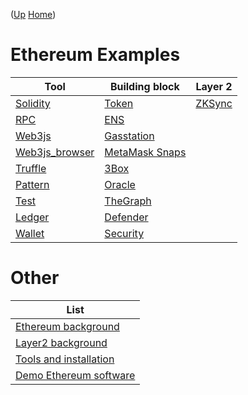 ([Up](..) [Home](..\..))
# Ethereum Examples

| Tool                              | Building block                    | Layer 2
| -----                             | ------------------                | ------
|[Solidity](solidity_examples)      |[Token](token_examples)            | [ZKSync](layer2_zksync) 
|[RPC](rpc)                         |[ENS](ens_examples) 
|[Web3js](web3js)                   |[Gasstation](gsn_examples)
|[Web3js_browser](web3js_browser)   |[MetaMask Snaps](snaps_examples)
|[Truffle](truffle_examples)        |[3Box](3box_examples)
|[Pattern](pattern_examples)        |[Oracle](oracle_examples)
|[Test](test_examples)              |[TheGraph](thegraph_examples) 
|[Ledger](ledger_examples)          |[Defender](defender_examples)
|[Wallet](wallet_examples)          |[Security](security_examples) 

# Other

| List
|------------
|[Ethereum background](..\library\ethereum.md)
|[Layer2 background](..\library\eth_layer2.md)
|[Tools and installation](install) 
|[Demo Ethereum software](demo)  

